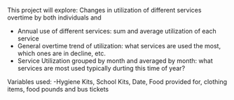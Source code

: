 This project will explore: 
Changes in utilization of different services overtime by both individuals and 
- Annual use of different services: sum and average utilization of each service
- General overtime trend of utilization: what services are used the most, which ones are in decline, etc. 
- Service Utilization grouped by month and averaged by month: what services are most used typically
durting this time of year? 


Variables used: 
-Hygiene Kits, School Kits, Date, Food provided for, clothing items, food pounds and bus tickets 




